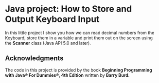 # Java project:  How to Store and Output Keyboard Input

In this little project I show you how we can read decimal numbers from the Keyboard, store them in a variable and print them out on the screen using the **Scanner** class (Java API 5.0 and later).


## Acknowledgments
The code in this project is provided by the book **Beginning Programming with Java® For Dummies®, 4th Edition** written by **Barry Burd**.